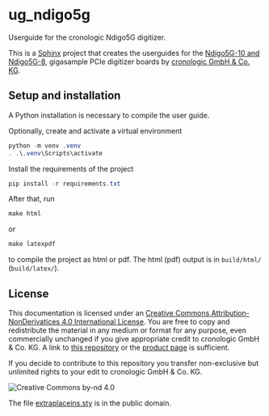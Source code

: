 # ug_ndigo5g

Userguide for the cronologic Ndigo5G digitizer. 

This is a [Sphinx](https://www.sphinx-doc.org/) project that creates the
userguides for the
[Ndigo5G-10 and Ndigo5G-8](https://www.cronologic.de/product/ndigo5g-10),
gigasample PCIe digitizer boards by
[cronologic GmbH & Co. KG](https://www.cronologic.de/).

## Setup and installation
A Python installation is necessary to compile the user guide.

Optionally, create and activate a virtual environment
```powershell
python -m venv .venv
. .\.venv\Scripts\activate
``` 

Install the requirements of the project
```powershell
pip install -r requirements.txt
```


After that, run
```powershell
make html
```
   or
```powershell
make latexpdf
```
to compile the project as html or pdf. The html (pdf) output is in
`build/html/` (`build/latex/`).


## License
This documentation is licensed under an [Creative Commons Attribution-NonDerivatices 4.0 International License](https://creativecommons.org/licenses/by-nd/4.0/).
You are free to copy and redistribute the material in any medium or format for any purpose, even commercially unchanged if you give appropriate credit to cronologic GmbH & Co. KG. A link to [this repository](https://github.com/cronologic-de/ug_ndigo5g) or the [product page](https://www.cronologic.de/products/adcs/cronologic-ndigo5g-10) is sufficient.

If you decide to contribute to this repository you transfer non-exclusive but unlimited rights to your edit to cronologic GmbH & Co. KG.

![Creative Commons by-nd 4.0](https://i.creativecommons.org/l/by-nd/4.0/88x31.png)

The file [extraplaceins.sty](extraplaceins.sty) is in the public domain.

